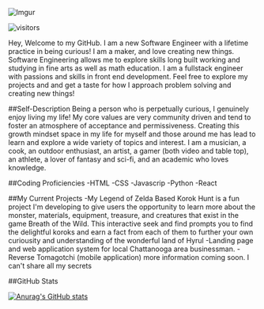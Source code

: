 ![Imgur](https://i.imgur.com/GlMG4FY.png)

![visitors](https://visitor-badge.glitch.me/badge?page_id=jzolly.jzolly&left_color=#4c6351&right_color=#d4d281)


Hey,
Welcome to my GitHub. I am a new Software Engineer with a lifetime practice in being curious!  I am a maker, and love creating new things. Software Engineering allows me to explore skills long built working and studying in fine arts as well as math education.  I am a fullstack engineer with passions and skills in front end development. Feel free to explore my projects and and get a taste for how I approach problem solving and creating new things!


##Self-Description
Being a person who is perpetually curious, I genuinely enjoy living my life!  My core values are very community driven and tend to foster an atmosphere of acceptance and permissiveness.  Creating this growth mindset space in my life for myself and those around me has lead to learn and explore a wide variety of topics and interest.  I am a musician, a cook, an outdoor enthusiast, an artist, a gamer (both video and table top), an athlete, a lover of fantasy and sci-fi, and an academic who loves knowledge.

##Coding Proficiencies
-HTML
-CSS
-Javascrip
-Python
-React

##My Current Projects
-My Legend of Zelda Based Korok Hunt is a fun project I'm developing to give users the opportunity to learn more about the monster, materials, equipment, treasure, and creatures that exist in the game Breath of the Wild.  This interactive seek and find prompts you to find the delightful koroks and earn a fact from each of them to further your own curiousity and understanding of the wonderful land of Hyrul
-Landing page and web application system for local Chattanooga area businessman.
-Reverse Tomagotchi (mobile application) more information coming soon. I can't share all my secrets

##GitHub Stats

[![Anurag's GitHub stats](https://github-readme-stats.vercel.app/api?username=jzolly)](https://github.com/anuraghazra/github-readme-stats)
<!---
jzolly/jzolly is a ✨ special ✨ repository because its `README.md` (this file) appears on your GitHub profile.
You can click the Preview link to take a look at your changes.
--->
